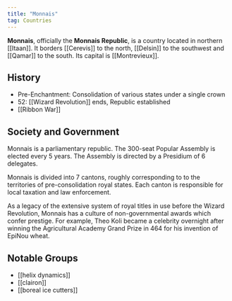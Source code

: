 ```yaml
---
title: "Monnais"
tag: Countries
---
```


**Monnais**, officially the **Monnais Republic**, is a country located in northern [[Itaan]]. It borders [[Cerevis]] to the north, [[Delsin]] to the southwest and [[Qamar]] to the south. Its capital is [[Montrevieux]].

## History

- Pre-Enchantment: Consolidation of various states under a single crown
- 52: [[Wizard Revolution]] ends, Republic established
- [[Ribbon War]]

## Society and Government

Monnais is a parliamentary republic. The 300-seat Popular Assembly is elected every 5 years. The Assembly is directed by a Presidium of 6 delegates.

Monnais is divided into 7 cantons, roughly corresponding to to the territories of pre-consolidation royal states. Each canton is responsible for local taxation and law enforcement. 

As a legacy of the extensive system of royal titles in use before the Wizard Revolution, Monnais has a culture of non-governmental awards which confer prestige. For example, Theo Koli became a celebrity overnight after winning the Agricultural Academy Grand Prize in 464 for his invention of EpiNou wheat.

## Notable Groups

- [[helix dynamics]]
- [[clairon]]
- [[boreal ice cutters]]

